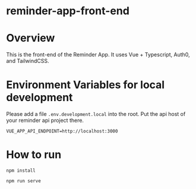 # reminder-app-front-end

# Overview
This is the front-end of the Reminder App.  It uses Vue + Typescript, Auth0, and TailwindCSS.

# Environment Variables for local development
Please add a file `.env.development.local` into the root.  Put the api host of your reminder api project there.
```env
VUE_APP_API_ENDPOINT=http://localhost:3000
```

# How to run
`npm install`

`npm run serve`
